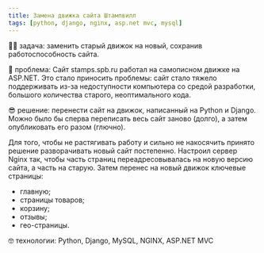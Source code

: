 ```yaml
---
title: Замена движка сайта Штампвилл
tags: [python, django, nginx, asp.net mvc, mysql]
---
```


👨‍🏫 задача: заменить старый движок на новый, сохранив работоспособность сайта.

🤕 проблема: Сайт stamps.spb.ru работал на самописном движке на ASP.NET. Это стало приносить проблемы: сайт стало тяжело поддерживать из-за недоступности компьютера со средой разработки, большого количества старого, неоптимального кода.

😎 решение: перенести сайт на движок, написанный на Python и Django. Можно было бы сперва переписать весь сайт заново (долго), а затем опубликовать его разом (глючно).

Для того, чтобы не растягивать работу и сильно не накосячить принято решение разворачивать новый сайт постепенно. Настроил сервер Nginx так, чтобы часть страниц переадресовывалась на новую версию сайта, а часть на старую. Затем перенес на новый движок ключевые страницы:

- главную;
- страницы товаров;
- корзину;
- отзывы;
- гео-страницы.

🤓 технологии: Python, Django, MySQL, NGINX, ASP.NET MVC
